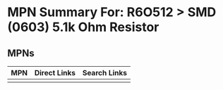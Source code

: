 



# MPN Summary For: R6O512 > SMD (0603) 5.1k Ohm Resistor

## MPNs
  

|MPN|Direct Links|Search Links|
| :--- | :--- | :--- |
||||
